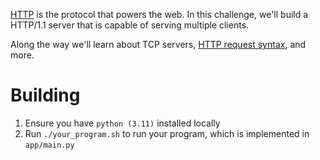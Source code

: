 [HTTP](https://en.wikipedia.org/wiki/Hypertext_Transfer_Protocol) is the
protocol that powers the web. In this challenge, we'll build a HTTP/1.1 server
that is capable of serving multiple clients.

Along the way we'll learn about TCP servers,
[HTTP request syntax](https://www.w3.org/Protocols/rfc2616/rfc2616-sec5.html),
and more.


# Building

1. Ensure you have `python (3.11)` installed locally
1. Run `./your_program.sh` to run your program, which is implemented in
   `app/main.py`
